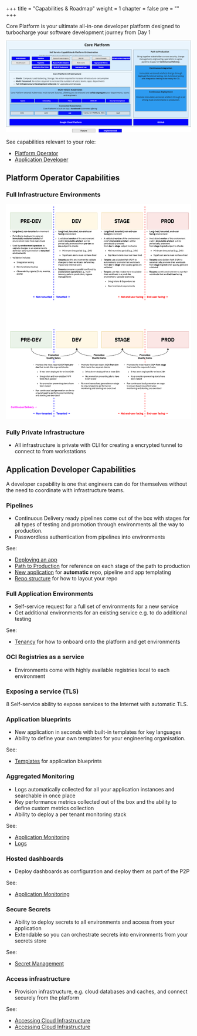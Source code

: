 +++
title = "Capabilities & Roadmap"
weight = 1
chapter = false
pre = ""
+++

Core Platform is your ultimate all-in-one developer platform designed to turbocharge your software development journey from Day 1 

![overview.png](overview.png)

See capabilities relevant to your role:
* [Platform Operator](#platform-operator-capabilities)
* [Application Developer](#application-developer-capabilities)

## Platform Operator Capabilities

### Full Infrastructure Environments

![img.png](envs.png)

### Fully Private Infrastructure

* All infrastructure is private with CLI for creating a encrypted tunnel to connect to from workstations


## Application Developer Capabilities

A developer capability is one that engineers can do for themselves without the need
to coordinate with infrastructure teams.

### Pipelines

* Continuous Delivery ready pipelines come out of the box with stages for all types of testing 
and promotion through environments all the way to production.
* Passwordless authentication from pipelines into environments

See: 
* [Deploying an app](/app/)
* [Path to Production](/p2p/) for reference on each stage of the path to production 
* [New application](/app/new-app/) for **automatic** repo, pipeline and app templating
* [Repo structure](/app/repo-structure/) for how to layout your repo 
 

### Full Application Environments

* Self-service request for a full set of environments for a new service
* Get additional environments for an existing service e.g. to do additional testing

See:
* [Tenancy](/app/tenancy/) for how to onboard onto the platform and get environments

### OCI Registries as a service

* Environments come with highly available registries local to each environment

### Exposing a service (TLS)

8 Self-service ability to expose services to the Internet with automatic TLS.

### Application blueprints

* New application in seconds with built-in templates for key languages 
* Ability to define your own templates for your engineering organisation.
 
See:
* [Templates](/app/software-templates/) for application blueprints
 
### Aggregated Monitoring

* Logs automatically collected for all your application instances and searchable in once place 
* Key performance metrics collected out of the box and the ability to define custom metrics collection
* Ability to deploy a per tenant monitoring stack

See:
* [Application Monitoring](/app/app-monitoring)
* [Logs](/app/logs)

### Hosted dashboards

* Deploy dashboards as configuration and deploy them as part of the P2P

See:
* [Application Monitoring](/app/app-monitoring/)
 
### Secure Secrets

* Ability to deploy secrets to all environments and access from your application
* Extendable so you can orchestrate secrets into environments from your secrets store

See:
* [Secret Management](/app/secret-management/)

### Access infrastructure

* Provision infrastructure, e.g. cloud databases and caches, and connect securely from the platform

See: 
* [Accessing Cloud Infrastructure](/app/accessing-cloud-infra/)
* [Accessing Cloud Infrastructure](/app/accessing-psa/)

